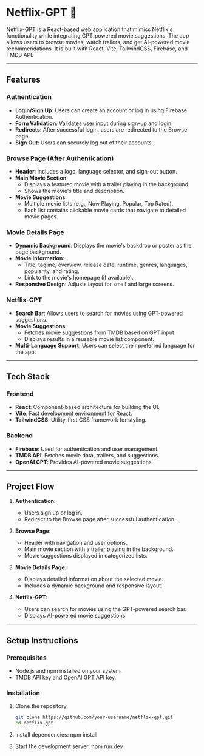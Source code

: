 # Netflix-GPT 🎥

Netflix-GPT is a React-based web application that mimics Netflix's functionality while integrating GPT-powered movie suggestions. The app allows users to browse movies, watch trailers, and get AI-powered movie recommendations. It is built with React, Vite, TailwindCSS, Firebase, and TMDB API.

---

## Features

### Authentication
- **Login/Sign Up**: Users can create an account or log in using Firebase Authentication.
- **Form Validation**: Validates user input during sign-up and login.
- **Redirects**: After successful login, users are redirected to the Browse page.
- **Sign Out**: Users can securely log out of their accounts.

### Browse Page (After Authentication)
- **Header**: Includes a logo, language selector, and sign-out button.
- **Main Movie Section**:
  - Displays a featured movie with a trailer playing in the background.
  - Shows the movie's title and description.
- **Movie Suggestions**:
  - Multiple movie lists (e.g., Now Playing, Popular, Top Rated).
  - Each list contains clickable movie cards that navigate to detailed movie pages.

### Movie Details Page
- **Dynamic Background**: Displays the movie's backdrop or poster as the page background.
- **Movie Information**:
  - Title, tagline, overview, release date, runtime, genres, languages, popularity, and rating.
  - Link to the movie's homepage (if available).
- **Responsive Design**: Adjusts layout for small and large screens.

### Netflix-GPT
- **Search Bar**: Allows users to search for movies using GPT-powered suggestions.
- **Movie Suggestions**:
  - Fetches movie suggestions from TMDB based on GPT input.
  - Displays results in a reusable movie list component.
- **Multi-Language Support**: Users can select their preferred language for the app.

---

## Tech Stack

### Frontend
- **React**: Component-based architecture for building the UI.
- **Vite**: Fast development environment for React.
- **TailwindCSS**: Utility-first CSS framework for styling.

### Backend
- **Firebase**: Used for authentication and user management.
- **TMDB API**: Fetches movie data, trailers, and suggestions.
- **OpenAI GPT**: Provides AI-powered movie suggestions.

---

## Project Flow

1. **Authentication**:
   - Users sign up or log in.
   - Redirect to the Browse page after successful authentication.

2. **Browse Page**:
   - Header with navigation and user options.
   - Main movie section with a trailer playing in the background.
   - Movie suggestions displayed in categorized lists.

3. **Movie Details Page**:
   - Displays detailed information about the selected movie.
   - Includes a dynamic background and responsive layout.

4. **Netflix-GPT**:
   - Users can search for movies using the GPT-powered search bar.
   - Displays AI-powered movie suggestions.

---

## Setup Instructions

### Prerequisites
- Node.js and npm installed on your system.
- TMDB API key and OpenAI GPT API key.

### Installation
1. Clone the repository:
   ```bash
   git clone https://github.com/your-username/netflix-gpt.git
   cd netflix-gpt

2. Install dependencies:
   npm install

3. Start the development server:
   npm run dev
